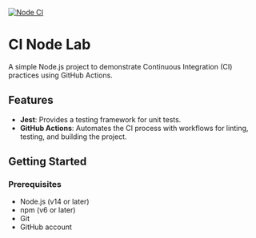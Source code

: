 [![Node CI](https://github.com/lucasbacchi/ci-node-lab/actions/workflows/ci.yaml/badge.svg)](https://github.com/lucasbacchi/ci-node-lab/actions/workflows/ci.yaml)

# CI Node Lab
A simple Node.js project to demonstrate Continuous Integration (CI) practices using GitHub Actions.

## Features
- **Jest**: Provides a testing framework for unit tests.
- **GitHub Actions**: Automates the CI process with workflows for linting, testing, and building the project.

## Getting Started
### Prerequisites
- Node.js (v14 or later)
- npm (v6 or later)
- Git
- GitHub account
